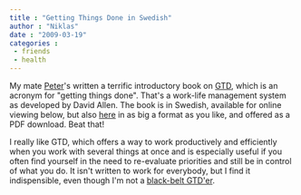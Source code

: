 ```yaml
---
title : "Getting Things Done in Swedish"
author : "Niklas"
date : "2009-03-19"
categories : 
 - friends
 - health
---
```


My mate [Peter](http://twitter.com/plindberg)'s written a terrific introductory book on [GTD](http://en.wikipedia.org/wiki/Getting%20Things%20Done), which is an acronym for "getting things done". That's a work-life management system as developed by David Allen. The book is in Swedish, available for online viewing below, but also [here](http://www.scribd.com/doc/13401569/Getting-Things-Done-Hur-man-uppnr-stressfri-produktivitet) in as big a format as you like, and offered as a PDF download. Beat that!

I really like GTD, which offers a way to work productively and efficiently when you work with several things at once and is especially useful if you often find yourself in the need to re-evaluate priorities and still be in control of what you do. It isn't written to work for everybody, but I find it indispensible, even though I'm not a [black-belt GTD'er](http://www.marktaw.com/gtd/ReadyForYourBeltTest.html).

